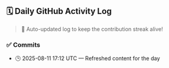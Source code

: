 ## 🗓️ Daily GitHub Activity Log

> 🤖 Auto-updated log to keep the contribution streak alive!

### ✅ Commits

- 🕒 2025-08-11 17:12 UTC — Refreshed content for the day

